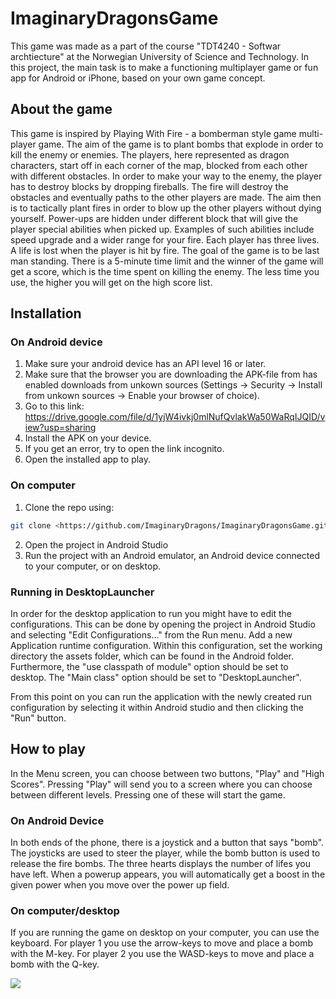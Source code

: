 # ImaginaryDragonsGame
This game was made as a part of the course "TDT4240 - Softwar archtiecture" at the Norwegian University of Science and Technology. In this project, the main task is to make a functioning multiplayer game or fun app for Android or iPhone, based on your own game concept.


## About the game
This game is inspired by Playing With Fire - a bomberman style game multi-player game. The aim of the game is to plant bombs that explode in order to kill the enemy or enemies. The players, here represented as dragon characters, start off in each corner of the map, blocked from each other with different obstacles. In order to make your way to the enemy, the player has to destroy blocks by dropping fireballs. The fire will destroy the obstacles and eventually paths to the other players are made. The aim then is to tactically plant fires in order to blow up the other players without dying yourself. Power-ups are hidden under different block that will give the player special abilities when picked up. Examples of such abilities include speed upgrade and a wider range for your fire. Each player has three lives. A life is lost when the player is hit by fire. The goal of the game is to be last man standing. There is a 5-minute time limit and the winner of the game will get a score, which is the time spent on killing the enemy. The less time you use, the higher you will get on the high score list.

## Installation
### On Android device
1. Make sure your android device has an API level 16 or later.
2. Make sure that the browser you are downloading the APK-file from has enabled downloads from unkown sources (Settings → Security → Install from unkown sources → Enable your browser of choice). 
3. Go to this link: https://drive.google.com/file/d/1yjW4ivkj0mlNufQvlakWa50WaRqIJQID/view?usp=sharing 
4. Install the APK on your device.
5. If you get an error, try to open the link incognito. 
6. Open the installed app to play. 

### On computer
1. Clone the repo using:
 ```bash 
git clone <https://github.com/ImaginaryDragons/ImaginaryDragonsGame.git>
```
2. Open the project in Android Studio
3. Run the project with an Android emulator, an Android device connected to your computer, or on desktop.

### Running in DesktopLauncher
In order for the desktop application to run you might have to edit the configurations. This can be done by opening the project in Android Studio and selecting "Edit Configurations..." from the Run menu. Add a new Application runtime configuration. Within this configuration, set the working directory the assets folder, which can be found in the Android folder. Furthermore, the "use classpath of module" option should be set to desktop. The "Main class" option should be set to "DesktopLauncher".

From this point on you can run the application with the newly created run configuration by selecting it within Android studio and then clicking the "Run" button.


## How to play
In the Menu screen, you can choose between two buttons, "Play" and "High Scores". Pressing "Play" will send you to a screen where you can choose between different levels. Pressing one of these will start the game.  

### On Android Device
In both ends of the phone, there is a joystick and a button that says "bomb". The joysticks are used to steer the player, while the bomb button is used to release the fire bombs. The three hearts displays the number of lifes you have left. When a powerup appears, you will automatically get a boost in the given power when you move over the power up field.

### On computer/desktop
If you are running the game on desktop on your computer, you can use the keyboard. For player 1 you use the arrow-keys to move and place a bomb with the M-key. For player 2 you use the WASD-keys to move and place a bomb with the Q-key.

![](https://media.giphy.com/media/wxObcOKXjevYNYCUCf/giphy.gif)



